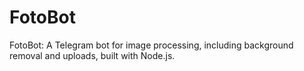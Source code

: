 # FotoBot
FotoBot: A Telegram bot for image processing, including background removal and uploads, built with Node.js.
